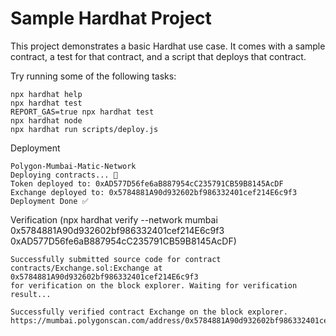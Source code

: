 # Sample Hardhat Project

This project demonstrates a basic Hardhat use case. It comes with a sample contract, a test for that contract, and a script that deploys that contract.

Try running some of the following tasks:

```shell
npx hardhat help
npx hardhat test
REPORT_GAS=true npx hardhat test
npx hardhat node
npx hardhat run scripts/deploy.js
```
Deployment 
```shell
Polygon-Mumbai-Matic-Network 
Deploying contracts... 🏃
Token deployed to: 0xAD577D56fe6aB887954cC235791CB59B8145AcDF
Exchange deployed to: 0x5784881A90d932602bf986332401cef214E6c9f3
Deployment Done ✅

```
Verification (npx hardhat verify --network mumbai 0x5784881A90d932602bf986332401cef214E6c9f3 0xAD577D56fe6aB887954cC235791CB59B8145AcDF)
```shell
Successfully submitted source code for contract
contracts/Exchange.sol:Exchange at 0x5784881A90d932602bf986332401cef214E6c9f3
for verification on the block explorer. Waiting for verification result...

Successfully verified contract Exchange on the block explorer.
https://mumbai.polygonscan.com/address/0x5784881A90d932602bf986332401cef214E6c9f3#code
```
